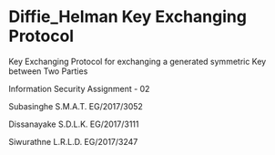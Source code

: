 # Diffie_Helman Key Exchanging Protocol
 Key Exchanging Protocol for exchanging a generated symmetric Key between Two Parties
 
 Information Security
 Assignment - 02
 
 Subasinghe S.M.A.T.  EG/2017/3052
 
 Dissanayake S.D.L.K. EG/2017/3111
 
 Siwurathne L.R.L.D.   EG/2017/3247
